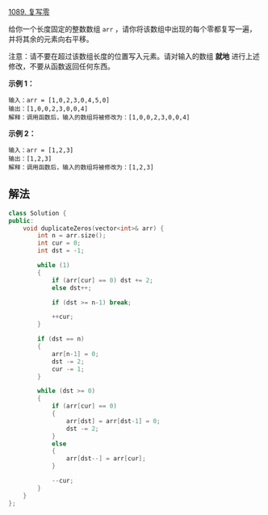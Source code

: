 [1089. 复写零](https://leetcode.cn/problems/duplicate-zeros/)

给你一个长度固定的整数数组 `arr` ，请你将该数组中出现的每个零都复写一遍，并将其余的元素向右平移。

注意：请不要在超过该数组长度的位置写入元素。请对输入的数组 **就地** 进行上述修改，不要从函数返回任何东西。

 

**示例 1：**

```
输入：arr = [1,0,2,3,0,4,5,0]
输出：[1,0,0,2,3,0,0,4]
解释：调用函数后，输入的数组将被修改为：[1,0,0,2,3,0,0,4]
```

**示例 2：**

```
输入：arr = [1,2,3]
输出：[1,2,3]
解释：调用函数后，输入的数组将被修改为：[1,2,3]
```

 

## 解法

```c++
class Solution {
public:
    void duplicateZeros(vector<int>& arr) {
        int n = arr.size();
        int cur = 0;
        int dst = -1;

        while (1)
        {
            if (arr[cur] == 0) dst += 2;
            else dst++;

            if (dst >= n-1) break;

            ++cur;
        }

        if (dst == n)
        {
            arr[n-1] = 0;
            dst -= 2;
            cur -= 1;
        }

        while (dst >= 0)
        {
            if (arr[cur] == 0)
            {
                arr[dst] = arr[dst-1] = 0;
                dst -= 2;
            }
            else 
            {
                arr[dst--] = arr[cur];
            }

            --cur;
        }
    }
};
```

